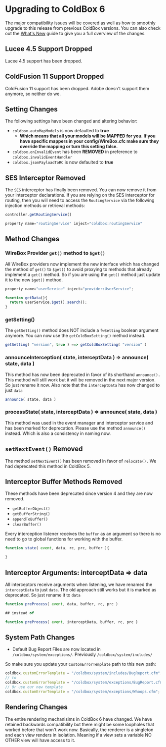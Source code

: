 # Upgrading to ColdBox 6

The major compatibility issues will be covered as well as how to smoothly upgrade to this release from previous ColdBox versions. You can also check out the [What's New](whats-new-with-6.0.0.md) guide to give you a full overview of the changes.

## Lucee 4.5 Support Dropped

Lucee 4.5 support has been dropped.

## ColdFusion 11 Support Dropped

ColdFusion 11 support has been dropped. Adobe doesn't support them anymore, so neither do we.

## Setting Changes

The following settings have been changed and altering behavior:

* `coldbox.autoMapModels` is now defaulted to **true**
  * **Which means that all your models will be MAPPED for you. If you have specific mappers in your config/WireBox.cfc make sure they override the mapping or turn this setting false.**
* `coldbox.onInvalidEvent` has been **REMOVED** in preference to `coldbox.invalidEventHandler`
* `coldbox.jsonPayloadToRC` is now defaulted to **true**

## SES Interceptor Removed

The `SES` interceptor has finally been removed. You can now remove it from your interceptor declarations. If you are relying on the SES interceptor for routing, then you will need to access the `RoutingService` via the following injection methods or retrieval methods:

```javascript
controller.getRoutingService()

property name="routingService" inject="coldbox:routingService"
```

## **Method Changes**

### **WireBox Provider `get()` method to `$get()`**

All WireBox providers now implement the new interface which has changed the method of `get()` to `$get()` to avoid proxying to methods that already implement a `get()` method. So if you are using the `get()` method just update it to the new `$get()` method.

```javascript
property name="userService" inject="provider:UserService";

function getData(){
  return userService.$get().search();
}
```

### **getSetting\(\)**

The `getSetting()` method does NOT include a `fwSetting` boolean argument anymore. You can now use the `getColdBoxSetting()` method instead.

```javascript
getSetting( "version", true ) ==> getColdBoxSetting( "version" )
```

### announceInterception\( state, interceptData \) =&gt; announce\( state, data \)

This method has now been deprecated in favor of its shorthand `announce().` This method will still work but it will be removed in the next major version. So just rename it now. Also note that the `interceptData` has now changed to just `data`

```javascript
announce( state, data )
```

### processState\( state, interceptData \) =&gt; announce\( state, data \)

This method was used in the event manager and interceptor service and has been marked for deprecation. Please use the method `announce()` instead. Which is also a consistency in naming now.

## `setNextEvent()` Removed

The method `setNextEvent()` has been removed in favor of `relocate().` We had deprecated this method in ColdBox 5.

## Interceptor Buffer Methods Removed

These methods have been deprecated since version 4 and they are now removed.

* `getBufferObject()`
* `getBufferString()`
* `appendToBuffer()`
* `clearBuffer()`

Every interception listener receives the `buffer` as an argument so there is no need to go to global functions for working with the buffer.

```javascript
function state( event, data, rc, prc, buffer ){

}
```

## **Interceptor Arguments: interceptData =&gt; data**

All interceptors receive arguments when listening, we have renamed the `interceptData` to just `data`. The old approach still works but it is marked as deprecated. So just rename it to `data`

```javascript
function preProcess( event, data, buffer, rc, prc )

## instead of 

function preProcess( event, interceptData, buffer, rc, prc )
```

## System Path Changes

* Default Bug Report Files are now located in `/coldbox/system/exceptions/`. Previously `/coldbox/system/includes/`

So make sure you update your `CustomErrorTemplate` path to this new path:

```javascript
coldbox.customErrorTemplate = "/coldbox/system/includes/BugReport.cfm";
// to
coldbox.customErrorTemplate = "/coldbox/system/exceptions/BugReport.cfm";
// Or use our new template
coldbox.customErrorTemplate = "/coldbox/system/exceptions/Whoops.cfm";
```

## Rendering Changes

The entire rendering mechanisims in ColdBox 6 have changed. We have retained backwards compatibility but there might be some loopholes that worked before that won't work now. Basically, the renderer is a singleton and each view renders in isolation. Meaning if a view sets a variable NO OTHER view will have access to it.

